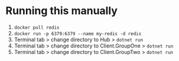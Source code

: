 # Running this manually

1. `docker pull redis`
2. `docker run -p 6379:6379 --name my-redis -d redis`
3. Terminal tab > change directory to Hub > `dotnet run`
4. Terminal tab > change directory to Client.GroupOne > `dotnet run`
5. Terminal tab > change directory to Client.GroupTwo > `dotnet run`
